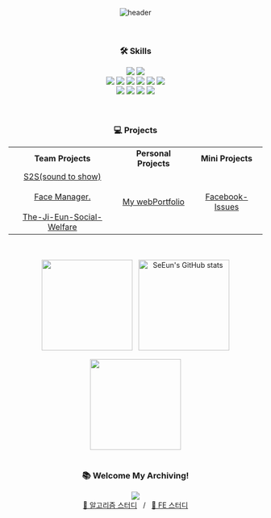 <div align="center">
  
![header](https://capsule-render.vercel.app/api?type=venom&height=200&text=SeEun's%20GitHub&fontSize=70&color=0:7fdbca,100:c792ea&stroke=c792ea)
<br><br><br>

### 🛠 Skills
<div>
<img src="https://img.shields.io/badge/python-3776AB?style=for-the-badge&logo=python&logoColor=white">
<img src="https://img.shields.io/badge/django-092E20?style=for-the-badge&logo=django&logoColor=white">
</div>
<div>
<img src="https://img.shields.io/badge/html5-E34F26?style=for-the-badge&logo=html5&logoColor=white">
<img src="https://img.shields.io/badge/css3-1572B6?style=for-the-badge&logo=css3&logoColor=white">
<img src="https://img.shields.io/badge/sass-CC6699?style=for-the-badge&logo=sass&logoColor=white">
<img src="https://img.shields.io/badge/javascript-F7DF1E?style=for-the-badge&logo=javascript&logoColor=white">
<img src="https://img.shields.io/badge/typescript-3178C6?style=for-the-badge&logo=typescript&logoColor=white">
<img src="https://img.shields.io/badge/react-61DAFB?style=for-the-badge&logo=react&logoColor=black">
</div>
<div>
<img src="https://img.shields.io/badge/git-F05032?style=for-the-badge&logo=git&logoColor=white">
<img src="https://img.shields.io/badge/github-181717?style=for-the-badge&logo=github&logoColor=white">
<img src="https://img.shields.io/badge/notion-000000?style=for-the-badge&logo=notion&logoColor=white">
<img src="https://img.shields.io/badge/figma-FF4785?style=for-the-badge&logo=figma&logoColor=white">
</div>
<br><br>

### 💻 Projects
<table>
 <tr>
    <td align="center"><strong>Team Projects</strong></td>
    <td align="center"><strong>Personal Projects</strong></td>
    <td align="center"><strong>Mini Projects</strong></td>
  </tr>
  <tr>
    <td align="center">
       <a href="https://github.com/6-Sense-AI/KDT-SoundToShow">S2S(sound to show)</a>
      <br><br>
      <a href="https://github.com/se-eun-park/faceManager">Face Manager.</a>
      <br><br>
      <a href="https://github.com/The-Ji-Eun-Social-Welfare">The-Ji-Eun-Social-Welfare</a>
    </td>
    <td align="center">
       <a href="https://github.com/se-eun-park/webPortfolio">My webPortfolio</a>
    </td>
    <td align="center">
       <a href="https://github.com/se-eun-park/facebook-Issues">Facebook-Issues</a>
    </td>
  </tr>
</table>
<br><br>

<img align="center" style="height:180px" src="https://github-readme-stats.vercel.app/api/top-langs/?username=se-eun-park&layout=compact&theme=nightowl&hide_border=true" />
&nbsp;
<img align="center" style="height:180px" src="https://github-readme-stats.vercel.app/api?username=se-eun-park&show_icons=true&include_all_commits=true&theme=nightowl&hide_border=true" alt="SeEun's GitHub stats" />
<br><br>
<img align="center" style="height:180px" src="http://mazassumnida.wtf/api/v2/generate_badge?boj=krap4" />
<br><br>

### 📚 Welcome My Archiving!
<a href="https://codingchick.tistory.com/"><img src="https://img.shields.io/badge/tistory-E74C3C?style=flat-square&logo=tistory&logoColor=white"/>
<br>
[👾 알고리즘 스터디](https://github.com/6-Sense-AI/AIVLE-AlgorithmStudy)
&nbsp; / &nbsp; 
[🎨 FE 스터디](https://github.com/SSA-FE)
</div>
